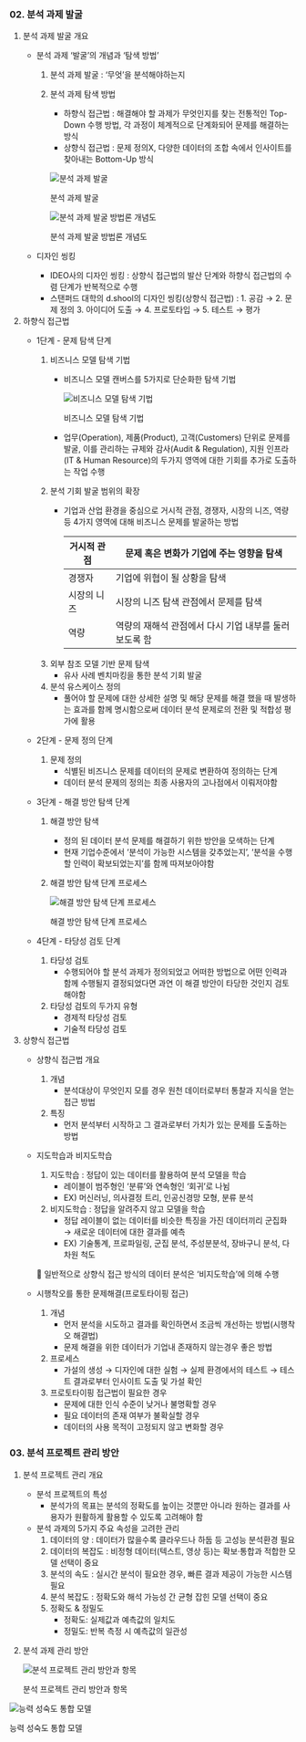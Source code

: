 ### 02. 분석 과제 발굴

1. 분석 과제 발굴 개요
    - 분석 과제 ‘발굴’의 개념과 ‘탐색 방법’
        1. 분석 과제 발굴 : ‘무엇’을 분석해야하는지 
        2. 분석 과제 탐색 방법
            - 하향식 접근법 : 해결해야 할 과제가 무엇인지를 찾는 전통적인 Top-Down 수행 방법, 각 과정이 체계적으로 단계화되어 문제를 해결하는 방식
            - 상향식 접근법 : 문제 정의X, 다양한 데이터의 조합 속에서 인사이트를 찾아내는 Bottom-Up 방식
            
            ![분석 과제 발굴](./Image/분석%20과제%20발굴.png)
            
            분석 과제 발굴
            
            ![분석 과제 발굴 방법론 개념도](./Image/분석%20과제%20발굴%20방법론%20개념도.png)
            
            분석 과제 발굴 방법론 개념도
            
    - 디자인 씽킹
        - IDEO사의 디자인 씽킹 : 상향식 접근법의 발산 단계와 하향식 접근법의 수렴 단계가 반복적으로 수행
        - 스탠퍼드 대학의 d.shool의 디자인 씽킹(상향식 접근법) : 1. 공감 → 2. 문제 정의 3. 아이디어 도출 → 4. 프로토타입 → 5. 테스트 → 평가
2. 하향식 접근법
    - 1단계 - 문제 탐색 단계
        1. 비즈니스 모델 탐색 기법 
            - 비즈니스 모델 캔버스를 5가지로 단순화한 탐색 기법
                
                ![비즈니스 모델 탐색 기법 ](./Image/비즈니스%20모델%20탐색%20기법.png)
                
                비즈니스 모델 탐색 기법 
                
            - 업무(Operation), 제품(Product), 고객(Customers) 단위로 문제를 발굴, 이를 관리하는 규제와 감사(Audit & Regulation), 지원 인프라(IT & Human Resource)의 두가지 영역에 대한 기회를 추가로 도출하는 작업 수행
        2. 분석 기회 발굴 범위의 확장
            - 기업과 산업 환경을 중심으로 거시적 관점, 경쟁자, 시장의 니즈, 역량 등 4가지 영역에 대해 비즈니스 문제를 발굴하는 방법
                
                
                | 거시적 관점 | 문제 혹은 변화가 기업에 주는 영향을 탐색 |
                | --- | --- |
                | 경쟁자 | 기업에 위협이 될 상황을 탐색 |
                | 시장의 니즈 | 시장의 니즈 탐색 관점에서 문제를 탐색 |
                | 역량 | 역량의 재해석 관점에서 다시 기업 내부를 둘러보도록 함 |
        3. 외부 참조 모델 기반 문제 탐색
            - 유사 사례 벤치마킹을 통한 분석 기회 발굴
        4. 분석 유스케이스 정의
            - 풀어야 할 문제에 대한 상세한 설명 및 해당 문제를 해결 했을 때 발생하는 효과를 함께 명시함으로써 데이터 분석 문제로의 전환 및 적합성 평가에 활용
    - 2단계 - 문제 정의 단계
        1. 문제 정의
            - 식별된 비즈니스 문제를 데이터의 문제로 변환하여 정의하는 단계
            - 데이터 분석 문제의 정의는 최종 사용자의 고나점에서 이뤄저야함
    - 3단계 - 해결 방안 탐색 단계
        1. 해결 방안 탐색
            - 정의 된 데이터 분석 문제를 해결하기 위한 방안을 모색하는 단계
            - 현재 기업수준에서 ‘분석이 가능한 시스템을 갖추었는지’, ‘분석을 수행할 인력이 확보되었는지’를 함께 따져보아야함
        2. 해결 방안 탐색 단계 프로세스
            
            ![해결 방안 탐색 단계 프로세스](./Image/해결%20방안%20탐색%20단계%20프로세스.png)
            
            해결 방안 탐색 단계 프로세스
            
    - 4단계 - 타당성 검토 단계
        1. 타당성 검토 
            - 수행되어야 할 분석 과제가 정의되었고 어떠한 방법으로 어떤 인력과 함께 수행될지 결정되었다면 과연 이 해결 방안이 타당한 것인지 검토해야함
        2. 타당성 검토의 두가지 유형
            - 경제적 타당성 검토
            - 기술적 타당성 검토
3. 상향식 접근법
    - 상향식 접근법 개요
        1. 개념
            - 분석대상이 무엇인지 모를 경우 원천 데이터로부터 통찰과 지식을 얻는 접근 방법
        2. 특징
            - 먼저 분석부터 시작하고 그 결과로부터 가치가 있는 문제를 도출하는 방법
    - 지도학습과 비지도학습
        1. 지도학습 : 정답이 있는 데이터를 활용하여 분석 모델을 학습
            - 레이블이 범주형인 ‘분류’와 연속형인 ‘회귀’로 나뉨
            - EX) 머신러닝, 의사결정 트리, 인공신경망 모형, 분류 분석
        2. 비지도학습 : 정답을 알려주지 않고 모델을 학습
            - 정답 레이블이 없는 데이터를 비슷한 특징을 가진 데이터끼리 군집화 → 새로운 데이터에 대한 결과를 예측
            - EX) 기술통계, 프로파일링, 군집 분석, 주성분분석, 장바구니 분석, 다차원 척도
        
        📢 일반적으로 상향식 접근 방식의 데이터 분석은 ‘비지도학습’에 의해 수행
        
    - 시행착오를 통한 문제해결(프로토타이핑 접근)
        1. 개념
            - 먼저 분석을 시도하고 결과를 확인하면서 조금씩 개선하는 방법(시행착오 해결법)
            - 문제 해결을 위한 데이터가 기업내 존재하지 않는경우 좋은 방법
        2. 프로세스
            - 가설의 생성 → 디자인에 대한 실험 → 실제 환경에서의 테스트 → 테스트 결과로부터 인사이트 도출 및 가설 확인
        3. 프로토타이핑 접근법이 필요한 경우 
            - 문제에 대한 인식 수준이 낮거나 불명확할 경우
            - 필요 데이터의 존재 여부가 불확실할 경우
            - 데이터의 사용 목적이 고정되지 않고 변화할 경우

### 03. 분석 프로젝트 관리 방안

1. 분석 프로젝트 관리 개요
    - 분석 프로젝트의 특성
        - 분석가의 목표는 분석의 정확도를 높이는 것뿐만 아니라 원하는 결과를 사용자가 원활하게 활용할 수 있도록 고려해야 함
    - 분석 과제의 5가지 주요 속성을 고려한 관리
        1. 데이터의 양 : 데이터가 많을수록 클라우드나 하둡 등 고성능 분석환경 필요
        2. 데이터의 복잡도 : 비정형 데이터(텍스트, 영상 등)는 확보·통합과 적합한 모델 선택이 중요
        3. 분석의 속도 : 실시간 분석이 필요한 경우, 빠른 결과 제공이 가능한 시스템 필요
        4. 분석 복잡도 : 정확도와 해석 가능성 간 균형 잡힌 모델 선택이 중요
        5. 정확도 & 정밀도 
            - 정확도: 실제값과 예측값의 일치도
            - 정밀도: 반복 측정 시 예측값의 일관성
2. 분석 과제 관리 방안
    
    ![분석 프로젝트 관리 방안과 항목](./Image/분석%20프로젝트%20관리%20방안과%20항목.png)
    
    분석 프로젝트 관리 방안과 항목
    

![능력 성숙도 통합 모델](./Image/능력%20성숙도%20통합%20모델.png)

능력 성숙도 통합 모델
